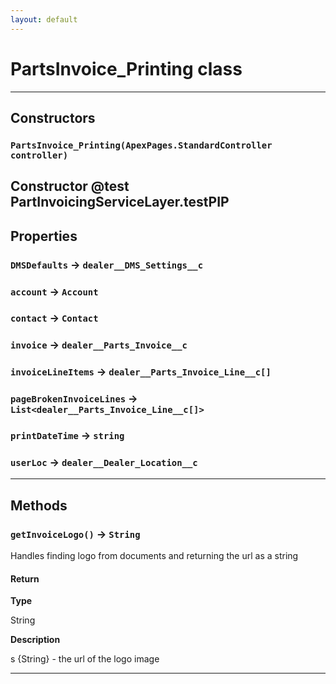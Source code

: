 ```yaml
---
layout: default
---
```

# PartsInvoice_Printing class
---
## Constructors
### `PartsInvoice_Printing(ApexPages.StandardController controller)`

 Constructor @test PartInvoicingServiceLayer.testPIP
---
## Properties

### `DMSDefaults` → `dealer__DMS_Settings__c`

### `account` → `Account`

### `contact` → `Contact`

### `invoice` → `dealer__Parts_Invoice__c`

### `invoiceLineItems` → `dealer__Parts_Invoice_Line__c[]`

### `pageBrokenInvoiceLines` → `List<dealer__Parts_Invoice_Line__c[]>`

### `printDateTime` → `string`

### `userLoc` → `dealer__Dealer_Location__c`

---
## Methods
### `getInvoiceLogo()` → `String`

 Handles finding logo from documents and returning the url as a string

#### Return

**Type**

String

**Description**

s {String} - the url of the logo image

---
